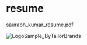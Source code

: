 # resume

[saurabh_kumar_resume.pdf](https://github.com/srkjha/resume/files/10058140/saurabh_kumar_resume.pdf)

![LogoSample_ByTailorBrands](https://user-images.githubusercontent.com/72140114/201530105-9af91fe9-e863-4404-8134-f0f15731e4f5.jpg)
